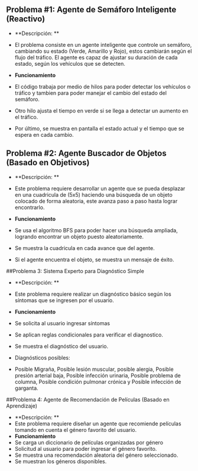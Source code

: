 ## Problema #1: Agente de Semáforo Inteligente (Reactivo)
-	**Descripción: **
-	El problema consiste en un agente inteligente que controle un semáforo, cambiando su estado (Verde, Amarillo y Rojo), estos cambiarán según el flujo del tráfico. El agente es capaz de ajustar su duración de cada estado, según los vehículos que se detecten.

-	**Funcionamiento**
-	El código trabaja por medio de hilos para poder detectar los vehículos o tráfico y tambien para poder manejar el cambio del estado del semáforo.
-	Otro hilo ajusta el tiempo en verde si se llega a detectar un aumento en el tráfico.
-	Por último, se muestra en pantalla el estado actual y el tiempo que se espera en cada cambio.

## Problema #2: Agente Buscador de Objetos (Basado en Objetivos)
-	**Descripción: **
-	Este problema requiere desarrollar un agente que se pueda desplazar en una cuadricula de (5x5) haciendo una búsqueda de un objeto colocado de forma aleatoria, este avanza paso a paso hasta lograr encontrarlo.

-	**Funcionamiento**
-	Se usa el algoritmo BFS para poder hacer una búsqueda ampliada, logrando encontrar un objeto puesto aleatoriamente.
-	Se muestra la cuadricula en cada avance que del agente.
-	Si el agente encuentra el objeto, se muestra un mensaje de éxito.

##Problema 3: Sistema Experto para Diagnóstico Simple
-	**Descripción: **
-	Este problema requiere realizar un diagnóstico básico según los síntomas que se ingresen por el usuario.

-	**Funcionamiento**
-	Se solicita al usuario ingresar síntomas
-	Se aplican reglas condicionales para verificar el diagnostico.
-	Se muestra el diagnóstico del usuario.
-	Diagnósticos posibles:
-	Posible Migraña, Posible lesión muscular, posible alergia, Posible presión arterial baja, Posible infección urinaria, Posible problema de columna, Posible condición pulmonar crónica y Posible infección de garganta.

##Problema 4: Agente de Recomendación de Películas (Basado en Aprendizaje)
-	**Descripción: **
-	Este problema requiere diseñar un agente que recomiende películas tomando en cuenta el género favorito del usuario.
-	**Funcionamiento**
-	Se carga un diccionario de películas organizadas por género
-	Solicitud al usuario para poder ingresar el género favorito.
-	Se muestra una recomendación aleatoria del género seleccionado.
-	Se muestran los géneros disponibles.
